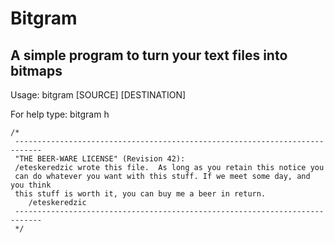 # Bitgram
## A simple program to turn your text files into bitmaps

Usage: bitgram [SOURCE] [DESTINATION] 

For help type: bitgram h    


```
/*  
 ----------------------------------------------------------------------------  
 "THE BEER-WARE LICENSE" (Revision 42):  
 /eteskeredzic wrote this file.  As long as you retain this notice you  
 can do whatever you want with this stuff. If we meet some day, and you think  
 this stuff is worth it, you can buy me a beer in return.   
	/eteskeredzic 
 ----------------------------------------------------------------------------  
 */  
 ```
